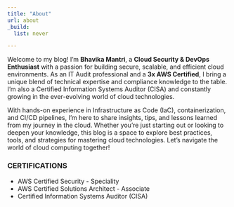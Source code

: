 ```yaml
---
title: "About"
url: about
_build:
  list: never

---
```


Welcome to my blog! I’m **Bhavika Mantri**, a **Cloud Security & DevOps Enthusiast** with a passion for building secure, scalable, and efficient cloud environments. As an IT Audit professional and a **3x AWS Certified**, I bring a unique blend of technical expertise and compliance knowledge to the table. I’m also a Certified Information Systems Auditor (CISA) and constantly growing in the ever-evolving world of cloud technologies.

With hands-on experience in Infrastructure as Code (IaC), containerization, and CI/CD pipelines, I’m here to share insights, tips, and lessons learned from my journey in the cloud. Whether you’re just starting out or looking to deepen your knowledge, this blog is a space to explore best practices, tools, and strategies for mastering cloud technologies. Let’s navigate the world of cloud computing together!


### CERTIFICATIONS

- AWS Certified Security - Speciality 
- AWS Certified Solutions Architect - Associate 
- Certified Information Systems Auditor (CISA)